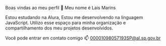 Boas vindas ao meu perfil 💙
Meu nome é Lais Marins

Estou estudando na Alura,
Estou me desenvolvendo na linguagem JavaScript.
Utilizo esse espaço para minha organização e compartilhamento dos meu projetos desenvolvidos.

Você pode entrar em contato comigo 📫
00001098057193SP@al.sp.gov.br
